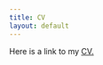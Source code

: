 ```yaml
---
title: CV
layout: default
---
```


Here is a link to my [CV.](https://kposenau.github.io/files/Posenau_CV_20211203_Booth_online.pdf)
